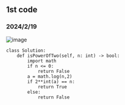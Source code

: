 ## 1st code
### 2024/2/19

![image](https://github.com/PhoenixCHW/My_leetcode/assets/39382795/52de0f4e-9945-4328-bd7c-d26dc88bdf8d)

```python3
class Solution:
    def isPowerOfTwo(self, n: int) -> bool:
        import math
        if n <= 0:
            return False
        a = math.log(n,2)
        if 2**int(a) == n:
            return True
        else:
            return False
```

